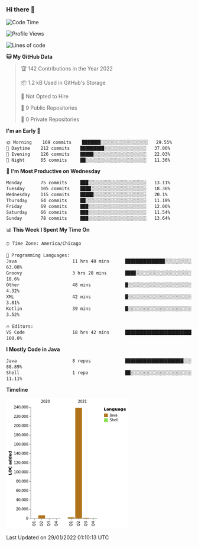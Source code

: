 ### Hi there 👋


<!--START_SECTION:waka-->
![Code Time](http://img.shields.io/badge/Code%20Time-2%2C010%20hrs%2028%20mins-blue)

![Profile Views](http://img.shields.io/badge/Profile%20Views-0-blue)

![Lines of code](https://img.shields.io/badge/From%20Hello%20World%20I%27ve%20Written-249%20Thousand%20lines%20of%20code-blue)

**🐱 My GitHub Data** 

> 🏆 142 Contributions in the Year 2022
 > 
> 📦 1.2 kB Used in GitHub's Storage 
 > 
> 🚫 Not Opted to Hire
 > 
> 📜 9 Public Repositories 
 > 
> 🔑 0 Private Repositories  
 > 
**I'm an Early 🐤** 

```text
🌞 Morning    169 commits    ███████░░░░░░░░░░░░░░░░░░   29.55% 
🌆 Daytime    212 commits    █████████░░░░░░░░░░░░░░░░   37.06% 
🌃 Evening    126 commits    █████░░░░░░░░░░░░░░░░░░░░   22.03% 
🌙 Night      65 commits     ██░░░░░░░░░░░░░░░░░░░░░░░   11.36%

```
📅 **I'm Most Productive on Wednesday** 

```text
Monday       75 commits     ███░░░░░░░░░░░░░░░░░░░░░░   13.11% 
Tuesday      105 commits    ████░░░░░░░░░░░░░░░░░░░░░   18.36% 
Wednesday    115 commits    █████░░░░░░░░░░░░░░░░░░░░   20.1% 
Thursday     64 commits     ██░░░░░░░░░░░░░░░░░░░░░░░   11.19% 
Friday       69 commits     ███░░░░░░░░░░░░░░░░░░░░░░   12.06% 
Saturday     66 commits     ███░░░░░░░░░░░░░░░░░░░░░░   11.54% 
Sunday       78 commits     ███░░░░░░░░░░░░░░░░░░░░░░   13.64%

```


📊 **This Week I Spent My Time On** 

```text
⌚︎ Time Zone: America/Chicago

💬 Programming Languages: 
Java                     11 hrs 48 mins      ███████████████░░░░░░░░░░   63.08% 
Groovy                   3 hrs 28 mins       ████░░░░░░░░░░░░░░░░░░░░░   18.6% 
Other                    48 mins             █░░░░░░░░░░░░░░░░░░░░░░░░   4.32% 
XML                      42 mins             █░░░░░░░░░░░░░░░░░░░░░░░░   3.81% 
Kotlin                   39 mins             █░░░░░░░░░░░░░░░░░░░░░░░░   3.52%

🔥 Editors: 
VS Code                  18 hrs 42 mins      █████████████████████████   100.0%

```

**I Mostly Code in Java** 

```text
Java                     8 repos             ██████████████████████░░░   88.89% 
Shell                    1 repo              ██░░░░░░░░░░░░░░░░░░░░░░░   11.11%

```


**Timeline**

![Chart not found](https://raw.githubusercontent.com/powercasgamer/powercasgamer/master/charts/bar_graph.png) 


 Last Updated on 29/01/2022 01:10:13 UTC
<!--END_SECTION:waka-->
